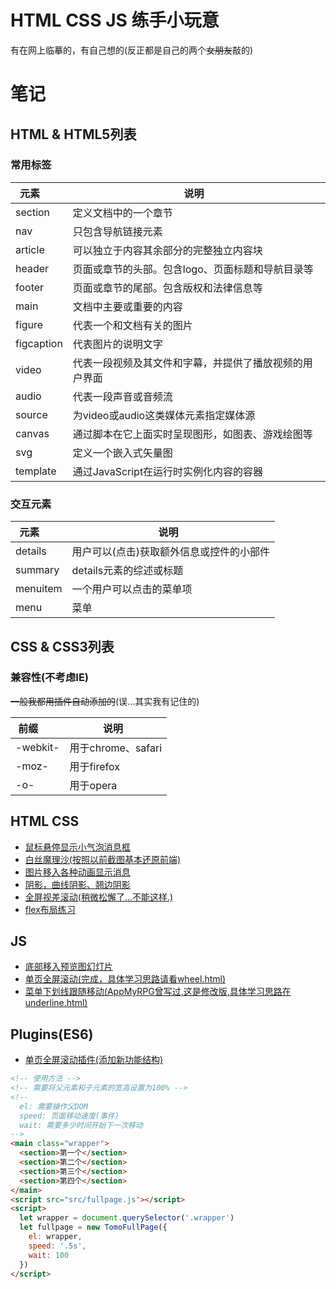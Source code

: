 # HTML CSS JS 练手小玩意
有在网上临摹的，有自己想的(反正都是自己的两个<del>女朋友</del>敲的)
# 笔记
## HTML & HTML5列表
### 常用标签
| 元素       | 说明    |
| --------   | -----|
| section    | 定义文档中的一个章节  |
| nav        | 只包含导航链接元素    |
| article    | 可以独立于内容其余部分的完整独立内容块|
| header     | 页面或章节的头部。包含logo、页面标题和导航目录等|
| footer     | 页面或章节的尾部。包含版权和法律信息等|
| main       | 文档中主要或重要的内容|
| figure     | 代表一个和文档有关的图片|
| figcaption | 代表图片的说明文字|
| video      | 代表一段视频及其文件和字幕，并提供了播放视频的用户界面|
| audio      | 代表一段声音或音频流|
| source     | 为video或audio这类媒体元素指定媒体源|
| canvas     | 通过脚本在它上面实时呈现图形，如图表、游戏绘图等|
| svg        | 定义一个嵌入式矢量图|
| template   | 通过JavaScript在运行时实例化内容的容器|
### 交互元素
| 元素       | 说明    |
| --------   | -----|
| details    | 用户可以(点击)获取额外信息或控件的小部件  |
| summary    | details元素的综述或标题|
| menuitem   | 一个用户可以点击的菜单项|
| menu       | 菜单|
## CSS & CSS3列表
### 兼容性(不考虑IE)
<del>一般我都用插件自动添加的</del>(误...其实我有记住的)  

| 前缀       | 说明  |
| --------   | -----|
| -webkit-   | 用于chrome、safari|
| -moz-      | 用于firefox|
| -o-        | 用于opera|
## HTML CSS
- [鼠标悬停显示小气泡消息框](https://gutrse3321.github.io/my-front-practice/tooltips/)
- [白丝魔理沙(按照以前截图基本还原前端)](https://gutrse3321.github.io/my-front-practice/Marisa/)
- [图片移入各种动画显示消息](https://gutrse3321.github.io/my-front-practice/phototextshow/)
- [阴影，曲线阴影、翘边阴影](https://gutrse3321.github.io/my-front-practice/boxshadow/)
- [全屏视差滚动(稍微松懈了...不能这样.)](https://gutrse3321.github.io/my-front-practice/parallax/)
- [flex布局练习](https://gutrse3321.github.io/my-front-practice/flex/)
## JS
- [底部移入预览图幻灯片](https://gutrse3321.github.io/my-front-practice/showpicslider/)
- [单页全屏滚动(完成，具体学习思路请看wheel.html)](https://gutrse3321.github.io/my-front-practice/fullpage/)
- [菜单下划线跟随移动(AppMyRPG曾写过,这是修改版,具体学习思路在underline.html)](https://gutrse3321.github.io/my-front-practice/navunderline/)
## Plugins(ES6)
- [单页全屏滚动插件(添加新功能结构)](https://gutrse3321.github.io/my-front-practice/tomo-fullpage/)
```html
<!-- 使用方法 -->
<!-- 需要将父元素和子元素的宽高设置为100% -->
<!-- 
  el: 需要操作父DOM
  speed: 页面移动速度(事件)
  wait: 需要多少时间开始下一次移动 
-->
<main class="wrapper">
  <section>第一个</section>
  <section>第二个</section>
  <section>第三个</section>
  <section>第四个</section>
</main>
<script src="src/fullpage.js"></script>
<script>
  let wrapper = document.querySelector('.wrapper')
  let fullpage = new TomoFullPage({
    el: wrapper,
    speed: '.5s',
    wait: 100
  })
</script>
```